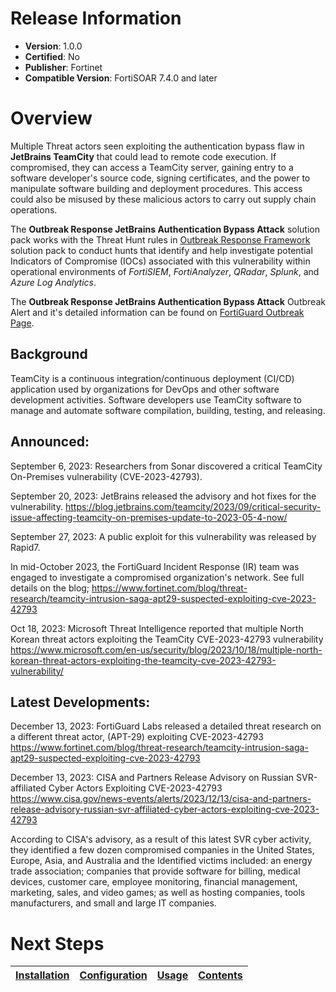 # Release Information 

- **Version**: 1.0.0 
- **Certified**: No 
- **Publisher**: Fortinet 
- **Compatible Version**: FortiSOAR 7.4.0 and later 
 

# Overview 
Multiple Threat actors seen exploiting the authentication bypass flaw in **JetBrains TeamCity** that could lead to remote code execution. If compromised, they can access a TeamCity server, gaining entry to a software developer's source code, signing certificates, and the power to manipulate software building and deployment procedures. This access could also be misused by these malicious actors to carry out supply chain operations.

The **Outbreak Response JetBrains Authentication Bypass Attack** solution pack works with the Threat Hunt rules in [Outbreak Response Framework](https://github.com/fortinet-fortisoar/solution-pack-outbreak-response-framework/blob/release/1.0.0/README.md#threat-hunt-rules) solution pack to conduct hunts that identify and help investigate potential Indicators of Compromise (IOCs) associated with this vulnerability within operational environments of *FortiSIEM*, *FortiAnalyzer*, *QRadar*, *Splunk*, and *Azure Log Analytics*.

The **Outbreak Response JetBrains Authentication Bypass Attack** Outbreak Alert and it's detailed information can be found on [FortiGuard Outbreak Page](https://www.fortiguard.com/outbreak-alert/jetbrains-teamcity-rce).

## Background
TeamCity is a continuous integration/continuous deployment (CI/CD) application used by organizations for DevOps and other software development activities. Software developers use TeamCity software to manage and automate software compilation, building, testing, and releasing.

## Announced:
September 6, 2023: Researchers from Sonar discovered a critical TeamCity On-Premises vulnerability (CVE-2023-42793).

September 20, 2023: JetBrains released the advisory and hot fixes for the vulnerability.
https://blog.jetbrains.com/teamcity/2023/09/critical-security-issue-affecting-teamcity-on-premises-update-to-2023-05-4-now/

September 27, 2023: A public exploit for this vulnerability was released by Rapid7.

In mid-October 2023, the FortiGuard Incident Response (IR) team was engaged to investigate a compromised organization's network. See full details on the blog;
https://www.fortinet.com/blog/threat-research/teamcity-intrusion-saga-apt29-suspected-exploiting-cve-2023-42793

Oct 18, 2023: Microsoft Threat Intelligence reported that multiple North Korean threat actors exploiting the TeamCity CVE-2023-42793 vulnerability
https://www.microsoft.com/en-us/security/blog/2023/10/18/multiple-north-korean-threat-actors-exploiting-the-teamcity-cve-2023-42793-vulnerability/

## Latest Developments:
December 13, 2023: FortiGuard Labs released a detailed threat research on a different threat actor, (APT-29) exploiting CVE-2023-42793 https://www.fortinet.com/blog/threat-research/teamcity-intrusion-saga-apt29-suspected-exploiting-cve-2023-42793

December 13, 2023: CISA and Partners Release Advisory on Russian SVR-affiliated Cyber Actors Exploiting CVE-2023-42793 https://www.cisa.gov/news-events/alerts/2023/12/13/cisa-and-partners-release-advisory-russian-svr-affiliated-cyber-actors-exploiting-cve-2023-42793 

According to CISA's advisory, as a result of this latest SVR cyber activity, they identified a few dozen compromised companies in the United States, Europe, Asia, and Australia and the Identified victims included: an energy trade association; companies that provide software for billing, medical devices, customer care, employee monitoring, financial management, marketing, sales, and video games; as well as hosting companies, tools manufacturers, and small and large IT companies.


# Next Steps

| [Installation](./docs/setup.md#installation) | [Configuration](./docs/setup.md#configuration) | [Usage](./docs/usage.md) | [Contents](./docs/contents.md) |
|----------------------------------------------|------------------------------------------------|--------------------------|--------------------------------|